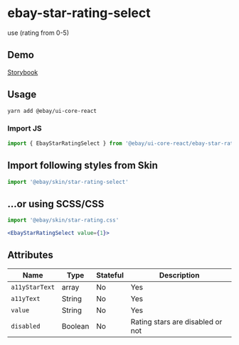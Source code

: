 # ebay-star-rating-select
use (rating from 0-5)
## Demo
[Storybook](https://opensource.ebay.com/ebayui-core-react/main/?path=/story/ebay-star-rating-select)

## Usage
```
yarn add @ebay/ui-core-react
```

### Import JS
```jsx harmony
import { EbayStarRatingSelect } from '@ebay/ui-core-react/ebay-star-rating-select'
```

## Import following styles from Skin
```jsx harmony
import '@ebay/skin/star-rating-select'
```

## ...or using SCSS/CSS
```jsx harmony
import '@ebay/skin/star-rating.css'
```

```jsx harmony
<EbayStarRatingSelect value={1}>
```

## Attributes

Name | Type | Stateful | Description
--- | --- | --- | ---
| `a11yStarText`       | array  | No       | Yes      | array of strings for star inputs              |
| `a11yText`       | String  | No       | Yes      | container aria-label               |
| `value`           | String  | No       | Yes      | For `<ebay-star-rating-select/>` only, assigns the amount of stars to be filled. Can be 2-5 for 2 and a half stars. |
| `disabled` | Boolean | No | Rating stars are disabled or not
